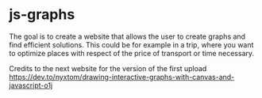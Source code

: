 # js-graphs

The goal is to create a website that allows the user to create graphs and find efficient solutions. This could be for example in a trip, where you want to optimize places with respect of the price of transport or time necessary.


Credits to the next website for the version of the first upload
https://dev.to/nyxtom/drawing-interactive-graphs-with-canvas-and-javascript-o1j
